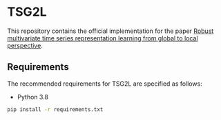 # TSG2L
This repository contains the official implementation for the paper [Robust multivariate time series representation learning from global to local perspective]().

## Requirements
The recommended requirements for TSG2L are specified as follows:

- Python 3.8
```bash
pip install -r requirements.txt

